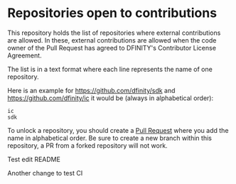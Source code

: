 # Repositories open to contributions
This repository holds the list of repositories where external contributions are allowed.
In these, external contributions are allowed when the code owner of the Pull Request has agreed to DFINITY's Contributor License Agreement.

The list is in a text format where each line represents the name of one repository.

Here is an example for https://github.com/dfinity/sdk and https://github.com/dfinity/ic it would be (always in alphabetical order): 
```
ic
sdk
```

To unlock a repository, you should create a [Pull Request](https://github.com/dfinity/repositories-open-to-contributions/compare) where you add the name in alphabetical order. Be sure to create a new branch within this repository, a PR from a forked repository will not work.

Test edit README

Another change to test CI
